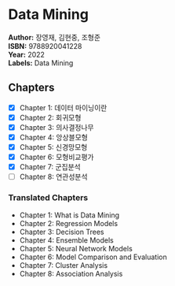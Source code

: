 # Data Mining
**Author:** 장영재, 김현중, 조형준 <br/>
**ISBN:** 9788920041228 <br/>
**Year:** 2022 <br/>
**Labels:** Data Mining

## Chapters
- [x] Chapter 1: 데이터 마이닝이란
- [x] Chapter 2: 회귀모형
- [x] Chapter 3: 의사결정나무
- [x] Chapter 4: 앙상블모형
- [x] Chapter 5: 신경망모형
- [x] Chapter 6: 모형비교평가
- [x] Chapter 7: 군집분석
- [ ] Chapter 8: 연관성분석

### Translated Chapters
- Chapter 1: What is Data Mining
- Chapter 2: Regression Models
- Chapter 3: Decision Trees
- Chapter 4: Ensemble Models
- Chapter 5: Neural Network Models
- Chapter 6: Model Comparison and Evaluation
- Chapter 7: Cluster Analysis
- Chapter 8: Association Analysis
